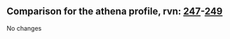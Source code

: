 ## Comparison for the athena profile, rvn: [247](https://github.com/PRO100KatYT/FortniteProfileRevisions/tree/main/profiles/athena/247%20athena.json)-[249](https://github.com/PRO100KatYT/FortniteProfileRevisions/tree/main/profiles/athena/249%20athena.json)

No changes
